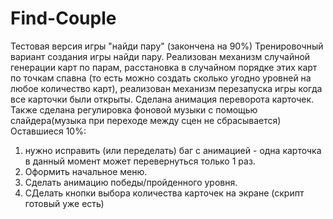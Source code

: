 # Find-Couple
Тестовая версия игры "найди пару" (закончена на 90%)
Тренировочный вариант создания игры найди пару. Реализован механизм случайной генерации карт по парам, расстановка в случайном порядке этих карт по точкам спавна
(то есть можно создать сколько угодно уровней на любое количество карт), реализован механизм перезапуска игры когда все карточки были открыты. 
Сделана анимация переворота карточек.
Также сделана регулировка фоновой музыки с помощью слайдера(музыка при переходе между сцен не сбрасывается) 
Оставшиеся 10%: 
1) нужно исправить (или переделать) баг с анимацией - одна карточка в данный момент может перевернуться только 1 раз.
2) Оформить начальное меню.
3) Сделать анимацию победы/пройденного уровня.
4) СДелать кнопки выбора количества карточек на экране (скрипт готовый уже есть)
